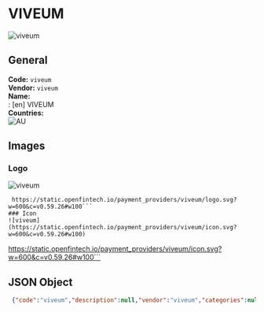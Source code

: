 # VIVEUM 
![viveum](https://static.openfintech.io/payment_providers/viveum/logo.svg?w=600&c=v0.59.26#w100)  
## General 
**Code:** `viveum`  
**Vendor:** `viveum`  
**Name:**  
:	[en] VIVEUM  
**Countries:**  
![AU](https://cdnjs.cloudflare.com/ajax/libs/flag-icon-css/3.3.0/flags/4x3/AU.svg#w24)  
 
## Images 
### Logo 
![viveum](https://static.openfintech.io/payment_providers/viveum/logo.svg?w=600&c=v0.59.26#w100)  
```
 https://static.openfintech.io/payment_providers/viveum/logo.svg?w=600&c=v0.59.26#w100```  
### Icon 
![viveum](https://static.openfintech.io/payment_providers/viveum/icon.svg?w=600&c=v0.59.26#w100)  
```
 https://static.openfintech.io/payment_providers/viveum/icon.svg?w=600&c=v0.59.26#w100```  
## JSON Object 
```json
 {"code":"viveum","description":null,"vendor":"viveum","categories":null,"countries":["AU"],"payment_method":null,"payout_method":null,"metadata":{"about_payments_code":"viveum"},"name":{"en":"VIVEUM"}}```  
